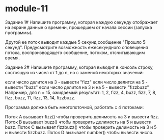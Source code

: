 # module-11
Задание 1#
Напишите программу, которая каждую секунду отображает на экране данные о времени, прошедшем от начала сессии (запуска программы).

Другой ее поток выводит каждые 5 секунд сообщение "Прошло 5 секунд". Предусмотрите возможность ежесекундного оповещения потока, воспроизводящего сообщение, потоком, отсчитывающим время.

Задание 2#
Напишите программу, которая выводит в консоль строку, состоящую из чисел от 1 до n, но с заменой некоторых значений:

если число делится на 3 - вывести "fizz"
если число делится на 5 - вывести "buzz"
если число делится на 3 и на 5 - вывести "fizzbuzz"
Например, для n = 15, ожидаемый результат:
1, 2, fizz, 4, buzz, fizz, 7, 8, fizz, buzz, 11, fizz, 13, 14, fizzbuzz.

Программа должна быть многопоточной, работать с 4 потоками:

Поток A вызывает fizz() чтобы проверить делимость на 3 и вывести fizz.
Поток B вызывает buzz() чтобы проверить делимость на 5 и вывести buzz.
Поток C вызывает fizzbuzz() чтобы проверить делимость на 3 и 5 и вывести fizzbuzz.
Поток D вызывает number() чтобы вывести число.

